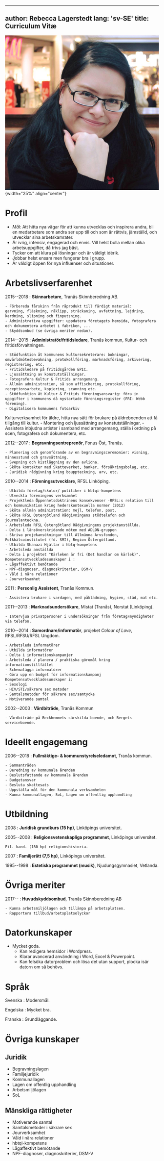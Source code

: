 
---
author: Rebecca Lagerstedt
lang: 'sv-SE'
title: Curriculum Vitæ
---

![Rebecca Lagerstedt](https://raw.githubusercontent.com/Linuxtjej/linuxtjej.github.io/master/images/photo.jpg){width="25%" align="center"}

# Profil

  - *Mål:* Att hitta nya vägar för att kunna utvecklas och inspirera andra, bli en medarbetare som andra ser upp till och som är rättvis, jämställd, och utvecklar sina arbetskamrater.
  - Är ivrig, intensiv, engagerad och envis. Vill helst bolla mellan olika arbetsuppgifter, då trivs jag bäst.
  - Tycker om att klura på lösningar och är väldigt idérik.
  - Jobbar helst ensam men fungerar bra i grupp.
  - Är väldigt öppen för nya influenser och situationer.

# Arbetslivserfarenhet

2015--2018
:   **Skinnarbetare**, Tranås Skinnberedning AB.

    - Förbereda fårskinn från råprodukt till färdigt material: 
    garvning, fläskning, råklipp, sträckaning, avfettning, lejdring, kardning, slipning och finputsning. 
    - Administrativa uppgifter: uppdatera företagets hemsida, fotografera och dokumentera arbetet i fabriken, ...
    - Skyddsombud (se övriga meriter nedan).

2014--2015
:   **Administratör/fritidsledare**, Tranås kommun, Kultur- och fritidsförvaltningen.

    - Stödfunktion åt kommunens kultursekreterare: bokningar, omvärldmötesbevakning, protokollföring, marknadsföring, arkivering, registrering, etc.
    - Fritidsledare på fritidsgården EPIC.
    - Ljussättning av konstutställningar.
    - Fotografera Kultur & Fritids arrangemang.
    - Allmän administration, så som affischering, protokollföring, receptionsarbete, kopiering, scanning etc. 
    - Stödfunktion åt Kultur & Fritids föreningsansvarig: föra in uppgifter i kommunens då nystartade föreningsregister (FRI- Webb förening). 
    - Digitalisera kommunens fotoarkiv
 Kulturverksamhet för äldre, hitta nya sätt för brukare på äldreboenden att få tillgång till kultur. 
    - Montering och ljussättning av konstutställningar.
    - Assistera inbjudna artister i samband med arrangemang, ställa i ordning på scen, fotografera och dokumentera, etc.

2012--2017
:   **Begravningsentreprenör**, Fonus Öst, Tranås.

    - Planering och genomförande av en begravningsceremonier: visning,  minnesstund och gravsättning.
    - Svepning och kistläggning av den avlidna.
    - Sköta kontakter med Skatteverket, banker, försäkringsbolag, etc. 
    - Juridisk rådgivning kring bouppteckning, arv, etc.

2010--2014
:   **Föreningsutvecklare**, RFSL Linköping.

    - Utbilda företag/skolor/ politiker i hbtqi-kompetens
    - Utveckla föreningens verksamhet
    - Projektleda Öppenhetsdoktrinens konsekvenser -RFSL:s relation till och kommunikation kring hederskontexuella normer (2012)
    - Sköta allmän administration: mejl, telefon, post.  
    - Sköta RFSL Östergötland Rådgivningens stödtelefon och journalanteckna.
    - Arbetsleda RFSL Östergötland Rådgivningens projektanställda.
    - Delta i länsöverskridande möten med ADLON-gruppen
    - Skriva projekansökningar till Allmänna Arvsfonden, Folkhälsoinstitutet (fd. SMI), Region Östergötland. 
    - Utbilda Shanazi Hjältar i hbtq-kompetens
    - Arbetsleda anställda
    - Delta i projektet "Kärleken är fri (Det handlar om kärlek)". 
    Kompetensutveckladesunskaper i : 
    - Lågaffektivt bemötande 
    - NPF-diagnoser, diagnoskriterier, DSM-V
    - Våld i nära relationer
    - Jourverksamhet

2011
: **Personlig Assistent**, Tranås Kommun.

    - Assistera brukare i vardagen, med påklädning, hygien, städ, mat etc. 

2011--2013
: **Marknadsundersökare**, Mistat (Tranås), Norstat (Linköping).

    - Intervjua privatpersoner i undersökningar från företag/myndigheter via telefon. 

2010--2014
: **Samordnare/informatör**, projeket *Colour of Love*, RFSL/RFSU/RFSL Ungdom.

    - Arbetsleda informatörer
    - Utbilda informatörer
    - Delta i informationskampanjer
    - Arbetsleda / planera / praktiska göromål kring informationstillfället
    - Schemalägga informatörer
    - Göra upp en budget för informationskampanj
    Kompetensutveckladesunskaper i: 
    - Sexologi
    - HIV/STI/säkrare sex metoder
    - Samtalsmetoder för säkrare sex/samtycke
    - Motiverande samtal


2002--2003
: **Vårdbiträde**, Tranås Kommun

    - Vårdbiträde på Beckhemmets särskilda boende, och Bergets serviceboende. 

# Ideellt engagemang

2006--2018
:   **Fullmäktige- & kommunstyrelseledamot**, Tranås kommun.

    - Sammanträden
    - Beredning av kommunala ärenden
    - Beslutsfattande av kommunala ärenden
    - Budgetansvar
    - Besluta skattesats
    - Uppställa mål för den kommunala verksamheten
    - Kunna kommunallagen, SoL, Lagen om offentlig upphandling

# Utbildning

2008
:   **Juridisk grundkurs (15 hp)**, Linköpings universitet.

2005--2008
:   **Religionsvetenskapliga programmet**, Linköpings universitet.

    Fil. kand. (180 hp) religionshistoria.

2007
:   **Familjerätt (7,5 hp)**, Linköpings universitet.

1995--1998
:   **Estetiska programmet (musik)**, Njudungsgymnasiet, Vetlanda.

# Övriga meriter

2017--
: **Huvudskyddsombud**, Tranås Skinnberedning AB

    - Kunna arbetsmiljölagen och tillämpa på arbetsplatsen. 
    - Rapportera tillbud/arbetsplatsolyckor

# Datorkunskaper

  
  - Mycket goda. 
    - Kan redigera hemsidor i Wordpress. 
    - Klarar avancerad användning i Word, Excel & Powerpoint. 
    - Kan felsöka datorproblem och lösa det utan support, plocka isär datorn om så behövs.

# Språk

Svenska
: Modersmål.

Engelska
: Mycket bra.

Franska
: Grundläggande.

# Övriga kunskaper

## Juridik

- Begravningslagen
- Familjejuridik
- Kommunallagen
- Lagen om offentlig upphandling
- Arbetsmiljölagen
- SoL

## Mänskliga rättigheter

- Motiverande samtal
- Samtalsmetoder i säkrare sex
- Jourverksamhet
- Våld i nära relationer
- hbtqi-kompetens
- Lågaffektivt bemötande
- NPF-diagnoser, diagnoskriterier, DSM-V

<!--stackedit_data:
eyJoaXN0b3J5IjpbLTY2NDg2MjA3MywtMTQxMjY0Njc3Ml19
-->